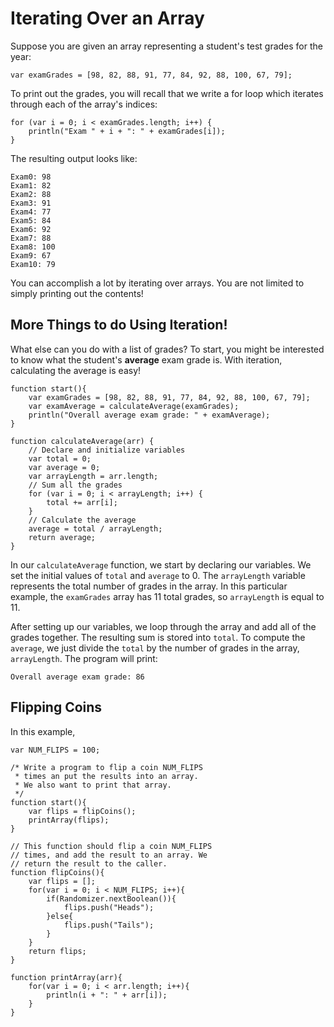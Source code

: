 # Iterating Over an Array

Suppose you are given an array representing a student's test grades for the year:

```
var examGrades = [98, 82, 88, 91, 77, 84, 92, 88, 100, 67, 79];
```

To print out the grades, you will recall that we write a for loop which iterates through each of the array's indices:

```
for (var i = 0; i < examGrades.length; i++) {
    println("Exam " + i + ": " + examGrades[i]);
} 
```

The resulting output looks like:

```
Exam0: 98
Exam1: 82
Exam2: 88
Exam3: 91
Exam4: 77
Exam5: 84
Exam6: 92
Exam7: 88
Exam8: 100
Exam9: 67
Exam10: 79
```

You can accomplish a lot by iterating over arrays. You are not limited to simply printing out the contents!

## More Things to do Using Iteration!

What else can you do with a list of grades? To start, you might be interested to know what the student's **average** exam grade is. With iteration, calculating the average is easy!

```
function start(){
	var examGrades = [98, 82, 88, 91, 77, 84, 92, 88, 100, 67, 79];
    var examAverage = calculateAverage(examGrades);
    println("Overall average exam grade: " + examAverage);
}

function calculateAverage(arr) {
    // Declare and initialize variables
    var total = 0;
    var average = 0;
    var arrayLength = arr.length;
    // Sum all the grades
    for (var i = 0; i < arrayLength; i++) {
        total += arr[i];
    }
    // Calculate the average
    average = total / arrayLength;
    return average;
}
```

In our `calculateAverage` function, we start by declaring our variables. We set the initial values of `total` and `average` to 0. The `arrayLength` variable represents the total number of grades in the array. In this particular example, the `examGrades` array has 11 total grades, so `arrayLength` is equal to 11.

After setting up our variables, we loop through the array and add all of the grades together. The resulting sum is stored into `total`. To compute the `average`, we just divide the `total` by the number of grades in the array, `arrayLength`. The program will print:

```
Overall average exam grade: 86
```








## Flipping Coins

In this example, 

```
var NUM_FLIPS = 100;

/* Write a program to flip a coin NUM_FLIPS
 * times an put the results into an array.
 * We also want to print that array.
 */
function start(){
	var flips = flipCoins();
	printArray(flips);
}

// This function should flip a coin NUM_FLIPS
// times, and add the result to an array. We
// return the result to the caller.
function flipCoins(){
	var flips = [];
	for(var i = 0; i < NUM_FLIPS; i++){
		if(Randomizer.nextBoolean()){
			flips.push("Heads");
		}else{
			flips.push("Tails");
		}
	}
	return flips;
}

function printArray(arr){
	for(var i = 0; i < arr.length; i++){
		println(i + ": " + arr[i]);
	}
}
```

